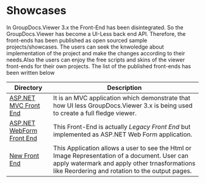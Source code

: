 # Showcases

In GroupDocs.Viewer 3.x the Front-End has been disintegrated. So the GroupDocs.Viewer has become a UI-Less back end API. Therefore, the front-ends has been published as open sourced sample projects/showcases. The users can seek the knwoledge about implementation of the project and make the changes according to their needs.Also the users can enjoy the free scripts and skins of the viewer front-ends for their own projects. The list of the published front-ends has been written below  


Directory | Description
--------- | -----------
[ASP.NET MVC Front End](https://github.com/groupdocs-viewer/GroupDocs.Viewer-for-.NET/tree/master/Showcases/ASP.NET_MVC_Front_End)  | It is an MVC application which demonstrate that how UI less GroupDocs.Viewer 3.x is being used to create a full fledge viewer. 
[ASP.NET WebForm Front End](https://github.com/groupdocs-viewer/GroupDocs.Viewer-for-.NET/tree/master/Showcases/ASP.NET_WebForm_Front_End)  | This Front-End is actually *Legacy Front End* but implemented as ASP.NET Web Form application. 
[New Front End](https://github.com/groupdocs-viewer/GroupDocs.Viewer-for-.NET/tree/master/Showcases/New%20Front%20End)  | This Application allows a user to see the Html or Image Representation of a document. User can apply watermark and apply other trnasformations like Reordering and rotation to the output pages.
